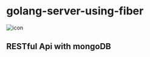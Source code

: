 # golang-server-using-fiber

![icon](https://img.shields.io/badge/golang-fiber-blue.svg?cacheSeconds=2592000)

## RESTful Api with mongoDB
